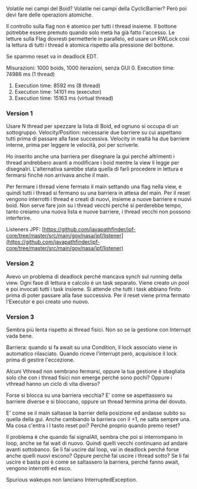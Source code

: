 Volatile nei campi del Boid? 
Volatile nei campi della CyclicBarrier? Però poi devi fare delle operazioni atomiche.

Il controllo sulla flag non è atomico per tutti i thread insieme.
Il bottone potrebbe essere premuto quando solo metà ha già fatto l'accesso.
Le letture sulla Flag dovresti permetterle in parallelo, ed usare un RWLock così la lettura di tutti i thread è atomica rispetto alla pressione del bottone. 

Se spammo reset va in deadlock EDT.

Misurazioni: 1000 boids, 1000 iterazioni, senza GUI
0. Execution time: 74986 ms (1 thread)
1. Execution time: 8592 ms (8 thread)
2. Execution time: 14101 ms (executor)
3. Execution time: 15163 ms (virtual thread)


### Version 1
Usare N thread per spezzare la lista di Boid, ed ognuno si occupa di un sottogruppo.
Velocity/Position: necessarie due barriere su cui aspettano tutti prima di passare alla fase successiva.
Velocity in realtà ha due barriere interne, prima per leggere le velocità, poi per scriverle.

Ho inserito anche una barriera per disegnare la gui perché altrimenti i thread andrebbero avanti a modificare i boid mentre la view li legge per disegnalri. 
L'alternativa sarebbe stata quella di farli procedere in lettura e fermarsi finché non arrivava anche il main. 

Per fermare i thread viene fermato il main settando una flag nella view, e quindi tutti i thread si fermano su una barriera in attesa del main. 
Per il reset vengono interrotti i thread e creati di nuovi, insieme a nuove barriere e nuovi boid. 
Non serve fare join su i thread vecchi perché si perderebbe tempo, tanto creiamo una nuova lista e nuove barriere, i thread vecchi non possono interferire. 



Listeners JPF:
[https://github.com/javapathfinder/jpf-core/tree/master/src/main/gov/nasa/jpf/listener](https://github.com/javapathfinder/jpf-core/tree/master/src/main/gov/nasa/jpf/listener)


### Version 2
Avevo un problema di deadlock perché mancava synch sul running della view.
Ogni fase di lettura e calcolo è un task separato. Viene creato un pool e poi invocati tutti i task insieme. 
Si attende che tutti i task abbiano finito prima di poter passare alla fase successiva.
Per il reset viene prima fermato l'Executor e poi creato uno nuovo.

### Version 3
Sembra più lenta rispetto ai thread fisici.
Non so se la gestione con Interrupt vada bene.

Barriera: quando si fa await su una Condition, il lock associato viene in automatico rilasciato. 
Quando riceve l'interrupt però, acquisisce il lock prima di gestire l'eccezione. 

Alcuni Vthread non sembrano fermarsi, oppure la tua gestione è sbagliata solo che con i thread fisici non emerge perché sono pochi?
Oppure i vthread hanno un ciclo di vita diverso?

Forse si blocca su una barriera vecchia? E' come se aspettassero su barriere diverse e si bloccano, oppure un thread termina prima del dovuto.

E' come se il main saltasse la barrier della posizione ed andasse subito su quella della gui. Anche cambiando la barriera con il +1, ne salta sempre una.
Ma cosa c'entra i l tasto reset poi? Perché proprio quando premo reset?

Il problema è che quando fai signalAll, sembra che poi si interrompano in loop, anche se fai wait di nuovo. 
Quindi quelli vecchi continuano ad andare avanti sottobanco.
Se li fai uscire dal loop, vai in deadlock perché forse anche quelli nuovi escono? Oppure perché fai uscire i thread sotto?
Se li fai uscire e basta poi è come se saltassero la barriera, perché fanno await, vengono interrotti ed esco. 

Spurious wakeups non lanciano InterruptedException.